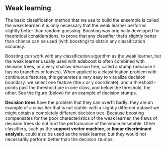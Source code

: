 ## Weak learning

The basic classification method that we use to build the ensemble is called the weak learner: it is only necessary that the weak learner performs slightly better than random guessing. Boosting was originally developed for theoretical considerations, to prove that any classifier that’s slightly better than chance can be used (with boosting) to obtain any classification accuracy. 


Boosting can work with any classification algorithm as the weak learner, but the weak learner usually used with adaboost is often combined with decision trees, or a very shallow decision tree, called a stump (because it has no branches or leaves). When applied to a classification problem with continuous features, this generates a very easy to visualize decision boundary: we select one feature (the x or y coordinate), and a threshold - points past the threshold are in one class, and below the threshold, the other. See the figure (below) for an example of decision stumps. 

**Decision trees** have the problem that they can overfit badly: they are an example of a classifier that is not stable: with a slightly different dataset we might obtain a completely different decision tree. Because boosting compensates for the poor characteristics of the weak learner, the flaws of decision trees do not hurt the performance of the whole ensemble. Other classifiers, such as the **support vector machine**, or **linear discriminant analysis**, could also be used as the weak learner, but they would not necessarily perform better than the decision stumps. 
